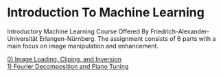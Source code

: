 # Introduction To Machine Learning

Introductory Machine Learning Course Offered By Friedrich-Alexander-Universität Erlangen-Nürnberg. The assignment consists of 6 parts with a main focus on image manipulation and enhancement. 

[0) Image Loading, Cliping, and Inversion ](exercise0/) <br>
[1) Fourier Decomposition and Piano Tuning ](exercise1/)
